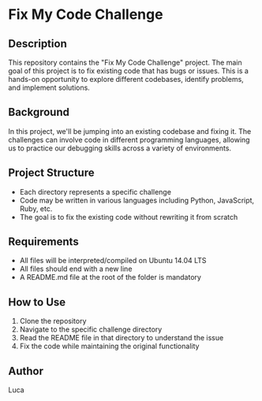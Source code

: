 # Fix My Code Challenge

## Description
This repository contains the "Fix My Code Challenge" project. The main goal of this project is to fix existing code that has bugs or issues. This is a hands-on opportunity to explore different codebases, identify problems, and implement solutions.

## Background
In this project, we'll be jumping into an existing codebase and fixing it. The challenges can involve code in different programming languages, allowing us to practice our debugging skills across a variety of environments.

## Project Structure
* Each directory represents a specific challenge
* Code may be written in various languages including Python, JavaScript, Ruby, etc.
* The goal is to fix the existing code without rewriting it from scratch

## Requirements
* All files will be interpreted/compiled on Ubuntu 14.04 LTS
* All files should end with a new line
* A README.md file at the root of the folder is mandatory

## How to Use
1. Clone the repository
2. Navigate to the specific challenge directory
3. Read the README file in that directory to understand the issue
4. Fix the code while maintaining the original functionality

## Author
Luca